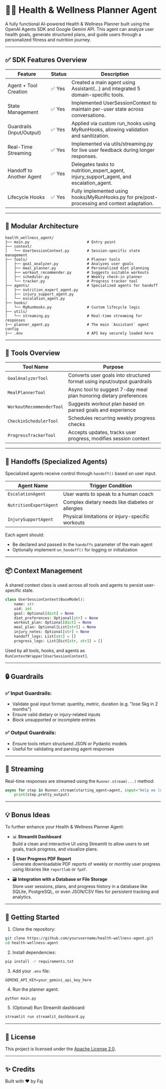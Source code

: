 # 🧘‍♀️ Health & Wellness Planner Agent

A fully functional AI-powered Health & Wellness Planner built using the OpenAI Agents SDK and Google Gemini API.
This agent can analyze user health goals, generate structured plans, and guide users through a personalized fitness and nutrition journey.

---

## ✅ SDK Features Overview

| Feature                    | Status | Description |
|---------------------------|--------|-------------|
| Agent + Tool Creation     | ✅ Yes | Created a main agent using Assistant(...) and integrated 5 domain-specific tools. |
| State Management          | ✅ Yes | Implemented UserSessionContext to maintain per-user state across conversations. |
| Guardrails (Input/Output) | ✅ Yes | Applied via custom run_hooks using MyRunHooks, allowing validation and sanitization. |
| Real-Time Streaming       | ✅ Yes | Implemented via utils/streaming.py for live user feedback during longer responses. |
| Handoff to Another Agent  | ✅ Yes | Delegates tasks to nutrition_expert_agent, injury_support_agent, and escalation_agent. |
| Lifecycle Hooks           | ✅ Yes | Fully implemented using hooks/MyRunHooks.py for pre/post-processing and context adaptation. |

---

## 🧩 Modular Architecture

```
health_wellness_agent/
├── main.py                          # Entry point
├── context/
│   └── UserSessionContext.py        # Session-specific state management
├── tools/                           # Planner tools
│   ├── goal_analyzer.py             # Analyzes user goals
│   ├── meal_planner.py              # Personalized diet planning
│   ├── workout_recommender.py       # Suggests suitable workouts
│   ├── scheduler.py                 # Weekly check-in planner
│   └── tracker.py                   # Progress tracker tool
├── agents/                          # Specialized agents for handoff
│   ├── nutrition_expert_agent.py
│   ├── injury_support_agent.py
│   └── escalation_agent.py
├── hooks/
│   └── MyRunHooks.py                # Custom lifecycle logic
├── utils/
│   └── streaming.py                 # Real-time streaming for responses
├── planner_agent.py                 # The main `Assistant` agent config
├── .env                             # API key securely loaded here
```

---

## 🔧 Tools Overview

| Tool Name              | Purpose                                                                 |
|------------------------|-------------------------------------------------------------------------|
| `GoalAnalyzerTool`     | Converts user goals into structured format using input/output guardrails |
| `MealPlannerTool`      | Async tool to suggest 7-day meal plan honoring dietary preferences       |
| `WorkoutRecommenderTool` | Suggests workout plan based on parsed goals and experience              |
| `CheckinSchedulerTool` | Schedules recurring weekly progress checks                               |
| `ProgressTrackerTool`  | Accepts updates, tracks user progress, modifies session context          |

---

## 🤝 Handoffs (Specialized Agents)

Specialized agents receive control through `handoff()` based on user input.

| Agent Name            | Trigger Condition                                        |
|----------------------|-----------------------------------------------------------|
| `EscalationAgent`     | User wants to speak to a human coach                      |
| `NutritionExpertAgent`| Complex dietary needs like diabetes or allergies          |
| `InjurySupportAgent`  | Physical limitations or injury-specific workouts          |

Each agent should:
- Be declared and passed in the `handoffs` parameter of the main agent
- Optionally implement `on_handoff()` for logging or initialization

---

## 📦 Context Management

A shared context class is used across all tools and agents to persist user-specific state.

```python
class UserSessionContext(BaseModel):
    name: str
    uid: int
    goal: Optional[dict] = None
    diet_preferences: Optional[str] = None
    workout_plan: Optional[dict] = None
    meal_plan: Optional[List[str]] = None
    injury_notes: Optional[str] = None
    handoff_logs: List[str] = []
    progress_logs: List[Dict[str, str]] = []
```

Used by all tools, hooks, and agents as `RunContextWrapper[UserSessionContext]`.

---

## 🔒 Guardrails

### ✅ Input Guardrails:
- Validate goal input format: quantity, metric, duration (e.g. "lose 5kg in 2 months")
- Ensure valid dietary or injury-related inputs
- Block unsupported or incomplete entries

### ✅ Output Guardrails:
- Ensure tools return structured JSON or Pydantic models
- Useful for validating and parsing agent responses

---

## 🔄 Streaming

Real-time responses are streamed using the `Runner.stream(...)` method:

```python
async for step in Runner.stream(starting_agent=agent, input="Help me lose weight", context=user_context):
    print(step.pretty_output)
```

---

## 💡 Bonus Ideas

To further enhance your Health & Wellness Planner Agent:

- 📊 **Streamlit Dashboard**  
  Build a clean and interactive UI using Streamlit to allow users to set goals, track progress, and visualize plans.

- 📝 **User Progress PDF Report**  
  Generate downloadable PDF reports of weekly or monthly user progress using libraries like `reportlab` or `fpdf`.

- 🗃️ **Integration with a Database or File Storage**  
  Store user sessions, plans, and progress history in a database like SQLite, PostgreSQL, or even JSON/CSV files for persistent tracking and analytics.

---

## 🚀 Getting Started

1. Clone the repository:
```bash
git clone https://github.com/yourusername/health-wellness-agent.git
cd health-wellness-agent
```

2. Install dependencies:
```bash
pip install -r requirements.txt
```

3. Add your `.env` file:
```env
GEMINI_API_KEY=your_gemini_api_key_here
```

4. Run the planner agent:
```bash
python main.py
```

5. (Optional) Run Streamlit dashboard:
```bash
streamlit run streamlit_dashboard.py
```

---

## 📄 License
This project is licensed under the [Apache License 2.0](https://www.apache.org/licenses/LICENSE-2.0).

---

## ✨ Credits
Built with ❤️ by Faj
